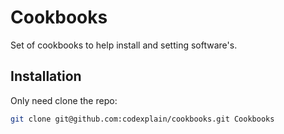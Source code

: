 # Cookbooks

Set of cookbooks to help install and setting software's.

## Installation

Only need clone the repo:

```bash
git clone git@github.com:codexplain/cookbooks.git Cookbooks
```
